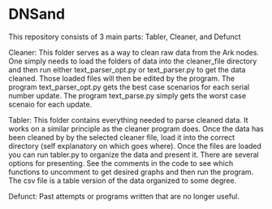 # DNSand

This repository consists of 3 main parts: Tabler, Cleaner, and Defunct


Cleaner:
This folder serves as a way to clean raw data from the Ark nodes. One simply needs to load the folders of data into the cleaner_file directory and then run either text_parser_opt.py or text_parser.py to get the data cleaned. Those loaded files will then be edited by the program. The program text_parser_opt.py gets the best case scenarios for each serial number update. The program text_parse.py simply gets the worst case scenaio for each update. 


Tabler:
This folder contains everything needed to parse cleaned data. It works on a similar principle as the cleaner program does. Once the data has been cleaned by by the selected cleaner file, load it into the correct directory (self explanatory on which goes where). Once the files are loaded you can run tabler.py to organize the data and present it. 
There are several options for presenting. See the comments in the code to see which functions to uncomment to get desired graphs and then run the program. The csv file is a table version of the data organized to some degree.


Defunct:
Past attempts or programs written that are no longer useful.